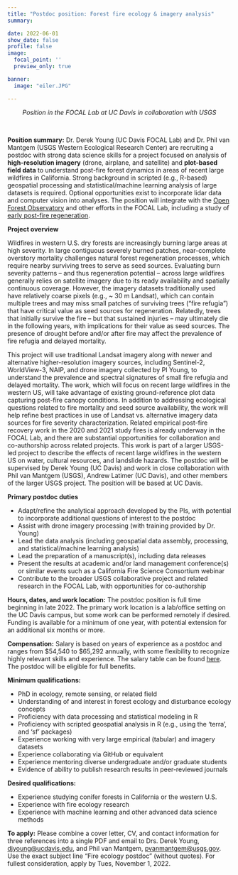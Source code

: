 ```yaml
---
title: "Postdoc position: Forest fire ecology & imagery analysis"
summary:

date: 2022-06-01
show_date: false
profile: false
image:
  focal_point: ''
  preview_only: true

banner:
  image: "eiler.JPG"

---
```


<div align="center">

*Position in the FOCAL Lab at UC Davis in collaboration with USGS*

</div>

&nbsp;

**Position summary:** Dr. Derek Young (UC Davis FOCAL Lab) and Dr. Phil van Mantgem (USGS Western Ecological Research Center) are recruiting a postdoc with strong data science skills for a project focused on analysis of **high-resolution imagery** (drone, airplane, and satellite) and **plot-based field data** to understand post-fire forest dynamics in areas of recent large wildfires in California. Strong background in scripted (e.g., R-based) geospatial processing and statistical/machine learning analysis of large datasets is required. Optional opportunities exist to incorporate lidar data and computer vision into analyses. The position will integrate with the [Open Forest Observatory](https://openforestobservatory.org/) and other efforts in the FOCAL Lab, including a study of [early post-fire regeneration](/current-research/early-regen/).

**Project overview**

Wildfires in western U.S. dry forests are increasingly burning large areas at high severity. In large contiguous severely burned patches, near-complete overstory mortality challenges natural forest regeneration processes, which require nearby surviving trees to serve as seed sources. Evaluating burn severity patterns – and thus regeneration potential – across large wildfires generally relies on satellite imagery due to its ready availability and spatially continuous coverage. However, the imagery datasets traditionally used have relatively coarse pixels (e.g., ~ 30 m Landsat), which can contain multiple trees and may miss small patches of surviving trees (“fire refugia”) that have critical value as seed sources for regeneration. Relatedly, trees that initially survive the fire – but that sustained injuries – may ultimately die in the following years, with implications for their value as seed sources. The presence of drought before and/or after fire may affect the prevalence of fire refugia and delayed mortality.

This project will use traditional Landsat imagery along with newer and alternative higher-resolution imagery sources, including Sentinel-2, WorldView-3, NAIP, and drone imagery collected by PI Young, to understand the prevalence and spectral signatures of small fire refugia and delayed mortality. The work, which will focus on recent large wildfires in the western US, will take advantage of existing ground-reference plot data capturing post-fire canopy conditions. In addition to addressing ecological questions related to fire mortality and seed source availability, the work will help refine best practices in use of Landsat vs. alternative imagery data sources for fire severity characterization. Related empirical post-fire recovery work in the 2020 and 2021 study fires is already underway in the FOCAL Lab, and there are substantial opportunities for collaboration and co-authorship across related projects. This work is part of a larger USGS-led project to describe the effects of recent large wildfires in the western US on water, cultural resources, and landslide hazards. The postdoc will be supervised by Derek Young (UC Davis) and work in close collaboration with Phil van Mantgem (USGS), Andrew Latimer (UC Davis), and other members of the larger USGS project. The position will be based at UC Davis.

**Primary postdoc duties**
- Adapt/refine the analytical approach developed by the PIs, with potential to incorporate additional questions of interest to the postdoc
- Assist with drone imagery processing (with training provided by Dr. Young)
- Lead the data analysis (including geospatial data assembly, processing, and statistical/machine learning analysis)
- Lead the preparation of a manuscript(s), including data releases
- Present the results at academic and/or land management conference(s) or similar events such as a California Fire Science Consortium webinar
- Contribute to the broader USGS collaborative project and related research in the FOCAL Lab, with opportunities for co-authorship

**Hours, dates, and work location:** The postdoc position is full time beginning in late 2022. The primary work location is a lab/office setting on the UC Davis campus, but some work can be performed remotely if desired. Funding is available for a minimum of one year, with potential extension for an additional six months or more.

**Compensation:** Salary is based on years of experience as a postdoc and ranges from $54,540 to $65,292 annually, with some flexibility to recognize highly relevant skills and experience. The salary table can be found [here](https://www.ucop.edu/academic-personnel-programs/_files/2022/may-2022-postdoc-scales/t23.pdf). The postdoc will be eligible for full benefits.

**Minimum qualifications:**
- PhD in ecology, remote sensing, or related field
- Understanding of and interest in forest ecology and disturbance ecology concepts
- Proficiency with data processing and statistical modeling in R
- Proficiency with scripted geospatial analysis in R (e.g., using the ‘terra’, and ‘sf’ packages)
- Experience working with very large empirical (tabular) and imagery datasets
- Experience collaborating via GitHub or equivalent
- Experience mentoring diverse undergraduate and/or graduate students
- Evidence of ability to publish research results in peer-reviewed journals

**Desired qualifications:**
- Experience studying conifer forests in California or the western U.S.
- Experience with fire ecology research
- Experience with machine learning and other advanced data science methods

**To apply:** Please combine a cover letter, CV, and contact information for three references into a single PDF and email to Drs. Derek Young, djyoung@ucdavis.edu, and Phil van Mantgem,
pvanmantgem@usgs.gov. Use the exact subject line “Fire ecology postdoc” (without quotes). For fullest consideration, apply by Tues, November 1, 2022.

<br>
